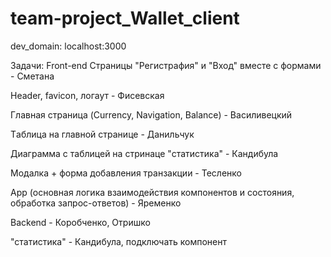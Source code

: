 # team-project_Wallet_client

dev_domain: localhost:3000

Задачи: Front-end Страницы "Регистрафия" и "Вход" вместе с формами - Сметана

Header, favicon, логаут - Фисевская

Главная страница (Currency, Navigation, Balance) - Василивецкий

Tаблица на главной странице - Данильчук

Диаграмма с таблицей на стринаце "статистика" - Кандибула

Модалка + форма добавления транзакции - Тесленко

App (основная логика взаимодействия компонентов и состояния, обработка запрос-ответов) - Яременко

Backend - Коробченко, Отришко

"статистика" - Кандибула, подключать компонент <DiagramTab/>
